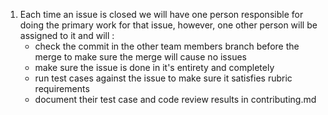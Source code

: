 1. Each time an issue is closed we will have one person responsible for doing the primary work for that issue, however, one other person will be assigned to it and will :
    - check the commit in the other team members branch before the merge to make sure the merge will cause no issues
    - make sure the issue is done in it's entirety and completely
    - run test cases against the issue to make sure it satisfies rubric requirements
    - document their test case and code review results in contributing.md